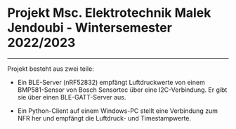 # Projekt Msc. Elektrotechnik Malek Jendoubi - Wintersemester 2022/2023
---
Projekt besteht aus zwei teile:

* Ein BLE-Server (nRF52832) empfängt Luftdruckwerte von einem BMP581-Sensor von Bosch Sensortec über eine I2C-Verbindung. Er gibt sie über einen BLE-GATT-Server aus. 

* Ein Python-Client auf einem Windows-PC stellt eine Verbindung zum NFR her und empfängt die Luftdruck- und Timestampwerte.

